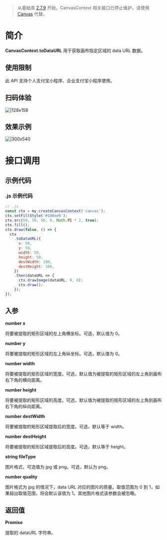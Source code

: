 > 从基础库 [2.7.9](https://opendocs.alipay.com/mini/framework/lib-upgrade-v2) 开始，CanvasContext 相关接口已停止维护，请使用 [Canvas](https://opendocs.alipay.com/mini/01vzqv) 代替。

# 简介

**CanvasContext.toDataURL** 用于获取画布指定区域的 data URL 数据。

## 使用限制

此 API 支持个人支付宝小程序、企业支付宝小程序使用。

## 扫码体验

![|128x158](https://cdn.nlark.com/yuque/0/2021/png/179989/1624962146631-2d9e47e9-40e8-4f38-a51e-a01d9bf60f46.png#align=left&display=inline&height=158&margin=%5Bobject%20Object%5D&name=1.png&originHeight=158&originWidth=128&size=17896&status=done&style=stroke&width=128)

## 效果示例

![|300x540](https://cdn.nlark.com/yuque/0/2021/gif/179989/1624962154430-fbb1cce6-1b45-4c36-9909-c59acc53942e.gif#align=left&display=inline&height=540&margin=%5Bobject%20Object%5D&name=2.gif&originHeight=540&originWidth=300&size=1429075&status=done&style=stroke&width=300)

# 接口调用

## 示例代码

### .js 示例代码

```javascript
// .js
const ctx = my.createCanvasContext('canvas');
ctx.setFillStyle('#108ee9');
ctx.arc(50, 50, 50, 0, Math.PI * 2, true);
ctx.fill();
ctx.draw(false, () => {
  ctx
    .toDataURL({
      x: 50,
      y: 50,
      width: 50,
      height: 50,
      destWidth: 100,
      destHeight: 100,
    })
    .then(dataURL => {
      ctx.drawImage(dataURL, 0, 0);
      ctx.draw();
    });
});
```

## 入参

**number x**

将要被提取的矩形区域的左上角横坐标。可选，默认值为 0。

**number y**

将要被提取的矩形区域的左上角纵坐标。可选，默认值为 0。

**number width**

将要被提取的矩形区域的宽度。可选，默认值为被提取的矩形区域的左上角到画布右下角的横向距离。

**number height**

将要被提取的矩形区域的高度。可选，默认值为被提取的矩形区域的左上角到画布右下角的纵向距离。

**number destWidth**

将要被提取的矩形区域提取后的宽度。可选，默认等于 width。

**number destHeight**

将要被提取的矩形区域提取后的高度。可选，默认等于 height。

**string fileType**

图片格式，可选值为 jpg 或 png。可选，默认为 png。

**number quality**

图片格式为 jpg 的情况下，data URL 对应的图片的质量。取值范围为 0 到 1，如果超出取值范围，将会默认该值为 1。其他图片格式该参数会被忽略。

## 返回值

**Promise<string>**

提取的 dataURL 字符串。
